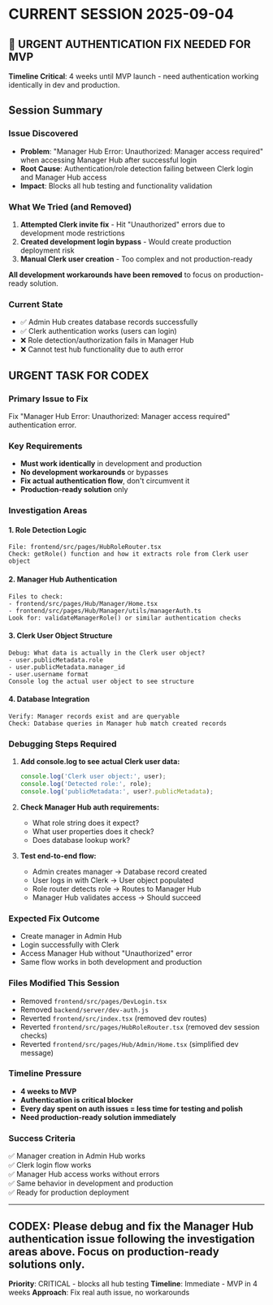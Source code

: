 # CURRENT SESSION 2025-09-04

## **🚨 URGENT AUTHENTICATION FIX NEEDED FOR MVP**

**Timeline Critical**: 4 weeks until MVP launch - need authentication working identically in dev and production.

## Session Summary

### **Issue Discovered**
- **Problem**: "Manager Hub Error: Unauthorized: Manager access required" when accessing Manager Hub after successful login
- **Root Cause**: Authentication/role detection failing between Clerk login and Manager Hub access
- **Impact**: Blocks all hub testing and functionality validation

### **What We Tried (and Removed)**
1. **Attempted Clerk invite fix** - Hit "Unauthorized" errors due to development mode restrictions
2. **Created development login bypass** - Would create production deployment risk
3. **Manual Clerk user creation** - Too complex and not production-ready

**All development workarounds have been removed** to focus on production-ready solution.

### **Current State**
- ✅ Admin Hub creates database records successfully
- ✅ Clerk authentication works (users can login)
- ❌ Role detection/authorization fails in Manager Hub
- ❌ Cannot test hub functionality due to auth error

## **URGENT TASK FOR CODEX**

### **Primary Issue to Fix**
Fix "Manager Hub Error: Unauthorized: Manager access required" authentication error.

### **Key Requirements**
- **Must work identically** in development and production
- **No development workarounds** or bypasses
- **Fix actual authentication flow**, don't circumvent it
- **Production-ready solution** only

### **Investigation Areas**

#### **1. Role Detection Logic**
```
File: frontend/src/pages/HubRoleRouter.tsx
Check: getRole() function and how it extracts role from Clerk user object
```

#### **2. Manager Hub Authentication**  
```
Files to check:
- frontend/src/pages/Hub/Manager/Home.tsx
- frontend/src/pages/Hub/Manager/utils/managerAuth.ts
Look for: validateManagerRole() or similar authentication checks
```

#### **3. Clerk User Object Structure**
```
Debug: What data is actually in the Clerk user object?
- user.publicMetadata.role
- user.publicMetadata.manager_id
- user.username format
Console log the actual user object to see structure
```

#### **4. Database Integration**
```
Verify: Manager records exist and are queryable
Check: Database queries in Manager hub match created records
```

### **Debugging Steps Required**

1. **Add console.log to see actual Clerk user data:**
   ```javascript
   console.log('Clerk user object:', user);
   console.log('Detected role:', role);
   console.log('publicMetadata:', user?.publicMetadata);
   ```

2. **Check Manager Hub auth requirements:**
   - What role string does it expect?
   - What user properties does it check?
   - Does database lookup work?

3. **Test end-to-end flow:**
   - Admin creates manager → Database record created
   - User logs in with Clerk → User object populated  
   - Role router detects role → Routes to Manager Hub
   - Manager Hub validates access → Should succeed

### **Expected Fix Outcome**
- Create manager in Admin Hub
- Login successfully with Clerk 
- Access Manager Hub without "Unauthorized" error
- Same flow works in both development and production

### **Files Modified This Session**
- Removed `frontend/src/pages/DevLogin.tsx`
- Removed `backend/server/dev-auth.js`
- Reverted `frontend/src/index.tsx` (removed dev routes)
- Reverted `frontend/src/pages/HubRoleRouter.tsx` (removed dev session checks)
- Reverted `frontend/src/pages/Hub/Admin/Home.tsx` (simplified dev message)

### **Timeline Pressure**
- **4 weeks to MVP** 
- **Authentication is critical blocker**
- **Every day spent on auth issues = less time for testing and polish**
- **Need production-ready solution immediately**

### **Success Criteria**
✅ Manager creation in Admin Hub works  
✅ Clerk login flow works  
✅ Manager Hub access works without errors  
✅ Same behavior in development and production  
✅ Ready for production deployment  

---

## **CODEX: Please debug and fix the Manager Hub authentication issue following the investigation areas above. Focus on production-ready solutions only.**

**Priority**: CRITICAL - blocks all hub testing
**Timeline**: Immediate - MVP in 4 weeks
**Approach**: Fix real auth issue, no workarounds

